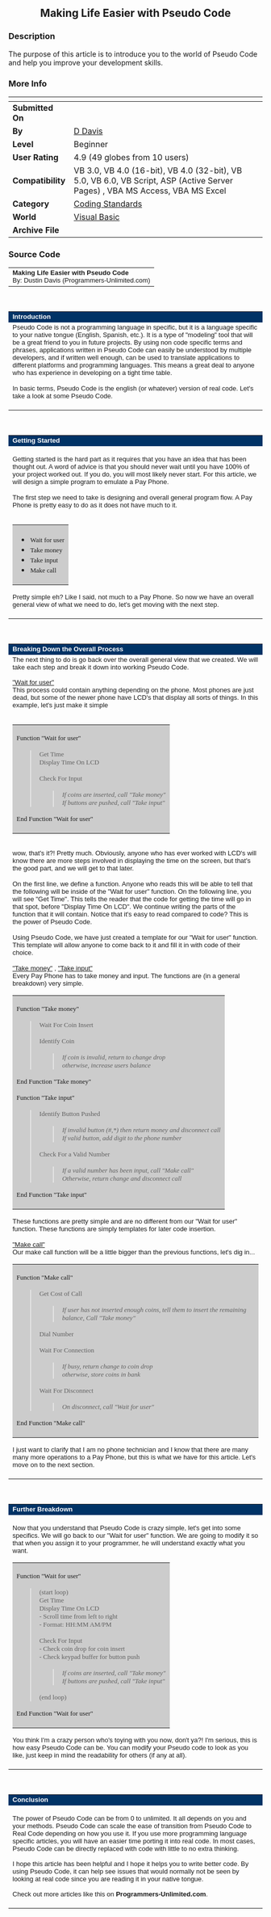 ﻿<div align="center">

## Making Life Easier with Pseudo Code


</div>

### Description

The purpose of this article is to introduce you to the world of Pseudo Code and help you improve your development skills.
 
### More Info
 


<span>             |<span>
---                |---
**Submitted On**   |
**By**             |[D Davis](https://github.com/Planet-Source-Code/PSCIndex/blob/master/ByAuthor/d-davis.md)
**Level**          |Beginner
**User Rating**    |4.9 (49 globes from 10 users)
**Compatibility**  |VB 3\.0, VB 4\.0 \(16\-bit\), VB 4\.0 \(32\-bit\), VB 5\.0, VB 6\.0, VB Script, ASP \(Active Server Pages\) , VBA MS Access, VBA MS Excel
**Category**       |[Coding Standards](https://github.com/Planet-Source-Code/PSCIndex/blob/master/ByCategory/coding-standards__1-43.md)
**World**          |[Visual Basic](https://github.com/Planet-Source-Code/PSCIndex/blob/master/ByWorld/visual-basic.md)
**Archive File**   |[](https://github.com/Planet-Source-Code/d-davis-making-life-easier-with-pseudo-code__1-52946/archive/master.zip)





### Source Code

<table width="90%" border="0" cellspacing="0" cellpadding="0" align="center">
 <tr>
 <td><font face="Arial, Helvetica, sans-serif" size="2"><b>Making Life Easier
  with Pseudo Code</b><br>
  By: Dustin Davis (Programmers-Unlimited.com)</font></td>
 </tr>
</table>
<br>
<table width="90%" border="0" cellspacing="0" cellpadding="0" align="center">
 <tr>
 <td bgcolor="#003366"><b><font face="Arial, Helvetica, sans-serif" size="2" color="#FFFFFF">Introduction</font></b></td>
 </tr>
 <tr>
 <td><font face="Arial, Helvetica, sans-serif" size="2">Pseudo Code is not
  a programming language in specific, but it is a language specific to your
  native tongue (English, Spanish, etc.). It is a type of "modeling"
  tool that will be a great friend to you in future projects. By using non
  code specific terms and phrases, applications written in Pseudo Code can
  easily be understood by multiple developers, and if written well enough,
  can be used to translate applications to different platforms and programming
  languages. This means a great deal to anyone who has experience in developing
  on a tight time table. <P>
  In basic terms, Pseudo Code is the english (or whatever) version of real code. Let's take a look at some Pseudo Code.</font></td>
 </tr>
</table>
<br>
<table width="90%" border="0" cellspacing="0" cellpadding="0" align="center">
 <tr>
 <td bgcolor="#003366"><b><font size="2" face="Arial, Helvetica, sans-serif" color="#FFFFFF">Getting
  Started</font></b></td>
 </tr>
 <tr>
 <td>
  <p><font face="Arial, Helvetica, sans-serif" size="2">Getting started is
  the hard part as it requires that you have an idea that has been thought
  out. A word of advice is that you should never wait until you have 100%
  of your project worked out. If you do, you will most likely never start.
  For this article, we will design a simple program to emulate a Pay Phone.</font></p>
  <p><font face="Arial, Helvetica, sans-serif" size="2">The first step we
  need to take is designing and overall general program flow. A Pay Phone
  is pretty easy to do as it does not have much to it. <br>
  <br>
  </font></p>
  <table width="90%" border="0" cellspacing="0" cellpadding="0" align="center">
  <tr>
   <td bgcolor="#CCCCCC">
   <ul>
    <li><font face="Times New Roman, Times, serif" size="2">Wait for
    user</font></li>
    <li><font face="Times New Roman, Times, serif" size="2">Take money</font></li>
    <li><font face="Times New Roman, Times, serif" size="2">Take input</font></li>
    <li><font face="Times New Roman, Times, serif" size="2">Make call</font></li>
   </ul>
   </td>
  </tr>
  </table>
  <p><font face="Arial, Helvetica, sans-serif" size="2">Pretty simple eh?
  Like I said, not much to a Pay Phone. So now we have an overall general
  view of what we need to do, let's get moving with the next step.<br>
  </font></p>
 </td>
 </tr>
</table>
<br>
<table width="90%" border="0" cellspacing="0" cellpadding="0" align="center">
 <tr>
 <td bgcolor="#003366"><b><font face="Arial, Helvetica, sans-serif" size="2" color="#FFFFFF">Breaking
  Down the Overall Process</font></b></td>
 </tr>
 <tr>
 <td><font face="Arial, Helvetica, sans-serif" size="2">The next thing to do
  is go back over the overall general view that we created. We will take each
  step and break it down into working Pseudo Code.<br>
  <br>
  <u>"Wait for user"</u><br>
  This process could contain anything depending on the phone. Most phones
  are just dead, but some of the newer phone have LCD's that display all sorts
  of things. In this example, let's just make it simple<br>
  <br>
  </font>
  <table width="90%" border="0" cellspacing="0" cellpadding="0" align="center">
  <tr>
   <td bgcolor="#CCCCCC">
   <p><font size="2" face="Times New Roman, Times, serif">Function "Wait
    for user"</font></p>
   <blockquote>
    <p><font size="2" face="Times New Roman, Times, serif">Get Time<br>
    Display Time On LCD<br>
    <br>
    Check For Input</font></p>
    <blockquote>
    <p><font size="2" face="Times New Roman, Times, serif"><i>If coins
     are inserted, call "Take money"<br>
     If buttons are pushed, call "Take input"</i></font></p>
    </blockquote>
   </blockquote>
   <p><font size="2" face="Times New Roman, Times, serif">End Function
    "Wait for user"</font></p>
   </td>
  </tr>
  </table>
  <p><font face="Arial, Helvetica, sans-serif" size="2"><br>
  wow, that's it?! Pretty much. Obviously, anyone who has ever worked with
  LCD's will know there are more steps involved in displaying the time on
  the screen, but that's the good part, and we will get to that later. </font></p>
  <p><font face="Arial, Helvetica, sans-serif" size="2">On the first line,
  we define a function. Anyone who reads this will be able to tell that
  the following will be inside of the "Wait for user" function.
  On the following line, you will see "Get Time". This tells the
  reader that the code for getting the time will go in that spot, before
  "Display Time On LCD". We continue writing the parts of the
  function that it will contain. Notice that it's easy to read compared
  to code? This is the power of Pseudo Code.</font></p>
  <p><font face="Arial, Helvetica, sans-serif" size="2">Using Pseudo Code,
  we have just created a template for our "Wait for user" function.
  This template will allow anyone to come back to it and fill it in with
  code of their choice. </font></p>
  <p><font face="Arial, Helvetica, sans-serif" size="2"><u>"Take money"</u>
  , <u>"Take input"</u><br>
  Every Pay Phone has to take money and input. The functions are (in a general
  breakdown) very simple. <br>
  </font></p>
  <table width="90%" border="0" cellspacing="0" cellpadding="0" align="center">
  <tr>
   <td bgcolor="#CCCCCC">
   <p><font face="Times New Roman, Times, serif" size="2">Function "Take
    money"</font></p>
   <blockquote>
    <p><font face="Times New Roman, Times, serif" size="2">Wait For
    Coin Insert<br>
    </font></p>
    <p><font face="Times New Roman, Times, serif" size="2">Identify
    Coin</font></p>
    <blockquote>
    <p><font face="Times New Roman, Times, serif" size="2"><i>If coin
     is invalid, return to change drop<br>
     otherwise, increase users balance</i></font></p>
    </blockquote>
   </blockquote>
   <p><font face="Times New Roman, Times, serif" size="2">End Function
    "Take money"</font></p>
   <p><font face="Times New Roman, Times, serif" size="2">Function "Take
    input"</font></p>
   <blockquote>
    <p><font face="Times New Roman, Times, serif" size="2">Identify
    Button Pushed</font></p>
    <blockquote>
    <p><font face="Times New Roman, Times, serif" size="2"><i>If invalid
     button (#,*) then return money and disconnect call<br>
     If valid button, add digit to the phone number</i></font></p>
    </blockquote>
    <p><font face="Times New Roman, Times, serif" size="2">Check For
    a Valid Number</font></p>
    <blockquote>
    <p><font face="Times New Roman, Times, serif" size="2"><i>If a
     valid number has been input, call "Make call"<br>
     Otherwise, return change and disconnect call</i></font></p>
    </blockquote>
   </blockquote>
   <p><font face="Times New Roman, Times, serif" size="2">End Function
    "Take input"</font></p>
   </td>
  </tr>
  </table>
  <p><font face="Arial, Helvetica, sans-serif" size="2">These functions are
  pretty simple and are no different from our "Wait for user"
  function. These functions are simply templates for later code insertion.</font></p>
  <p><font face="Arial, Helvetica, sans-serif" size="2"><u>"Make call"</u><br>
  Our make call function will be a little bigger than the previous functions,
  let's dig in...</font></p>
  <table width="90%" border="0" cellspacing="0" cellpadding="0" align="center">
  <tr>
   <td bgcolor="#CCCCCC">
   <p><font face="Times New Roman, Times, serif" size="2">Function "Make
    call"<br>
    </font></p>
   <blockquote>
    <p><font face="Times New Roman, Times, serif" size="2">Get Cost
    of Call</font></p>
    <blockquote>
    <p><font face="Times New Roman, Times, serif" size="2"><i>If user
     has not inserted enough coins, tell them to insert the remaining
     balance, Call "Take money"</i></font></p>
    </blockquote>
    <p><font face="Times New Roman, Times, serif" size="2">Dial Number</font></p>
    <p><font face="Times New Roman, Times, serif" size="2">Wait For
    Connection</font></p>
    <blockquote>
    <p><font face="Times New Roman, Times, serif" size="2"><i>If busy,
     return change to coin drop<br>
     otherwise, store coins in bank</i></font></p>
    </blockquote>
    <p><font face="Times New Roman, Times, serif" size="2">Wait For
    Disconnect</font></p>
    <blockquote>
    <p><font face="Times New Roman, Times, serif" size="2"><i>On disconnect,
     call "Wait for user"</i></font></p>
    </blockquote>
   </blockquote>
   <p><font face="Times New Roman, Times, serif" size="2">End Function
    "Make call"</font></p>
   </td>
  </tr>
  </table>
  <p><font face="Arial, Helvetica, sans-serif" size="2">I just want to clarify
  that I am no phone technician and I know that there are many many more
  operations to a Pay Phone, but this is what we have for this article.
  Let's move on to the next section.</font></p>
 </td>
 </tr>
</table>
<br>
<table width="90%" border="0" cellspacing="0" cellpadding="0" align="center">
 <tr>
 <td bgcolor="#003366"><b><font size="2" face="Arial, Helvetica, sans-serif" color="#FFFFFF">Further
  Breakdown</font></b></td>
 </tr>
 <tr>
 <td>
  <p><font face="Arial, Helvetica, sans-serif" size="2">Now that you understand
  that Pseudo Code is crazy simple, let's get into some specifics. We will
  go back to our "Wait for user" function. We are going to modify
  it so that when you assign it to your programmer, he will understand exactly
  what you want.</font></p>
  <table width="90%" border="0" cellspacing="0" cellpadding="0" align="center">
  <tr>
   <td bgcolor="#CCCCCC">
   <p><font size="2" face="Times New Roman, Times, serif">Function "Wait
    for user"</font></p>
   <blockquote>
    <p><font size="2" face="Times New Roman, Times, serif">(start loop)<br>
    Get Time<br>
    Display Time On LCD<br>
     - Scroll time from left to right<br>
     - Format: HH:MM AM/PM<br>
    <br>
    Check For Input<br>
     - Check coin drop for coin insert<br>
     - Check keypad buffer for button push</font></p>
    <blockquote>
    <p><font size="2" face="Times New Roman, Times, serif"><i>If coins
     are inserted, call "Take money"<br>
     If buttons are pushed, call "Take input"</i></font></p>
    </blockquote>
    <p><font face="Times New Roman, Times, serif" size="2">(end loop)</font></p>
   </blockquote>
   <p><font size="2" face="Times New Roman, Times, serif">End Function
    "Wait for user"</font></p>
   </td>
  </tr>
  </table>
  <p><font face="Arial, Helvetica, sans-serif" size="2">You think I'm a crazy person
   who's toying with you now, don't ya?! I'm serious, this is how easy Pseudo
  Code can be. You can modify your Pseudo code to look as you like, just
  keep in mind the readability for others (if any at all). </font></p>
 </td>
 </tr>
</table>
<br>
<table width="90%" border="0" cellspacing="0" cellpadding="0" align="center">
 <tr>
 <td bgcolor="#003366"><b><font size="2" face="Arial, Helvetica, sans-serif" color="#FFFFFF">Conclusion</font></b></td>
 </tr>
 <tr>
 <td>
  <p><font face="Arial, Helvetica, sans-serif" size="2">The power of Pseudo
  Code can be from 0 to unlimited. It all depends on you and your methods.
  Pseudo Code can scale the ease of transition from Pseudo Code to Real
  Code depending on how you use it. If you use more programming language
  specific articles, you will have an easier time porting it into real code.
  In most cases, Pseudo Code can be directly replaced with code with little
  to no extra thinking. <br>
  <br>
  I hope this article has been helpful and I hope it helps you to write
  better code. By using Pseudo Code, it can help see issues that would normally
  not be seen by looking at real code since you are reading it in your native
  tongue.<br>
  <br>
  Check out more articles like this on <b>Programmers-Unlimited.com</b>.</font></p>
 </td>
 </tr>
</table>

